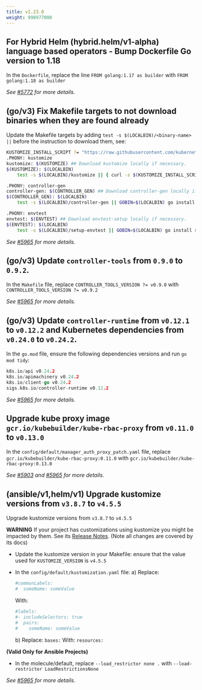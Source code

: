 ```yaml
---
title: v1.23.0
weight: 998977000
---
```


## For Hybrid Helm (hybrid.helm/v1-alpha) language based operators - Bump Dockerfile Go version to 1.18

In the `Dockerfile`, replace the line `FROM golang:1.17 as builder` with `FROM golang:1.18 as builder`

_See [#5772](https://github.com/graphitehealth/operator-sdk/pull/5772) for more details._

## (go/v3) Fix Makefile targets to not download binaries when they are found already

Update the Makefile targets by adding `test -s $(LOCALBIN)/<binary-name> ||` before the instruction to download them, see:

```sh
KUSTOMIZE_INSTALL_SCRIPT ?= "https://raw.githubusercontent.com/kubernetes-sigs/kustomize/master/hack/install_kustomize.sh"
.PHONY: kustomize
kustomize: $(KUSTOMIZE) ## Download kustomize locally if necessary.
$(KUSTOMIZE): $(LOCALBIN)
	test -s $(LOCALBIN)/kustomize || { curl -s $(KUSTOMIZE_INSTALL_SCRIPT) | bash -s -- $(subst v,,$(KUSTOMIZE_VERSION)) $(LOCALBIN); }

.PHONY: controller-gen
controller-gen: $(CONTROLLER_GEN) ## Download controller-gen locally if necessary.
$(CONTROLLER_GEN): $(LOCALBIN)
	test -s $(LOCALBIN)/controller-gen || GOBIN=$(LOCALBIN) go install sigs.k8s.io/controller-tools/cmd/controller-gen@$(CONTROLLER_TOOLS_VERSION)

.PHONY: envtest
envtest: $(ENVTEST) ## Download envtest-setup locally if necessary.
$(ENVTEST): $(LOCALBIN)
	test -s $(LOCALBIN)/setup-envtest || GOBIN=$(LOCALBIN) go install sigs.k8s.io/controller-runtime/tools/setup-envtest@latest
```

_See [#5965](https://github.com/graphitehealth/operator-sdk/pull/5965) for more details._

## (go/v3) Update `controller-tools` from `0.9.0` to `0.9.2`.

In the `Makefile` file, replace `CONTROLLER_TOOLS_VERSION ?= v0.9.0` with `CONTROLLER_TOOLS_VERSION ?= v0.9.2`

_See [#5965](https://github.com/graphitehealth/operator-sdk/pull/5965) for more details._

## (go/v3) Update `controller-runtime` from `v0.12.1` to `v0.12.2` and Kubernetes dependencies from `v0.24.0` to `v0.24.2`.

In the `go.mod` file, ensure the following dependencies versions and run `go mod tidy`:

```go
k8s.io/api v0.24.2
k8s.io/apimachinery v0.24.2
k8s.io/client-go v0.24.2
sigs.k8s.io/controller-runtime v0.12.2
```

_See [#5965](https://github.com/graphitehealth/operator-sdk/pull/5965) for more details._

## Upgrade kube proxy image `gcr.io/kubebuilder/kube-rbac-proxy` from `v0.11.0` to `v0.13.0`

In the `config/default/manager_auth_proxy_patch.yaml` file, replace `gcr.io/kubebuilder/kube-rbac-proxy:0.11.0` with `gcr.io/kubebuilder/kube-rbac-proxy:0.13.0`

_See [#5903](https://github.com/graphitehealth/operator-sdk/pull/5903) and [#5965](https://github.com/graphitehealth/operator-sdk/pull/5965) for more details._


## (ansible/v1,helm/v1) Upgrade kustomize versions from `v3.8.7` to `v4.5.5`

Upgrade kustomize versions from `v3.8.7` to `v4.5.5`

**WARNING** If your project has customizations using kustomize you might be impacted by them. See its [Release Notes](https://github.com/kubernetes-sigs/kustomize/releases/tag/kustomize%2Fv4.0.0). (Note all changes are covered by its docs)
- Update the kustomize version in your Makefile: ensure that the value used for `KUSTOMIZE_VERSION` is `v4.5.5`

- In the `config/default/kustomization.yaml` file:
   a) Replace:
   ```yaml
   #commonLabels:
   #  someName: someValue
   ```

   With:
   ```yaml
   #labels:
   #- includeSelectors: true
   #  pairs:
   #    someName: someValue
   ```

   b) Replace: `bases:` With: `resources:`

**(Valid Only for Ansible Projects)**
- In the molecule/default, replace `--load_restrictor none .` with `--load-restrictor LoadRestrictionsNone`

_See [#5965](https://github.com/graphitehealth/operator-sdk/pull/5965) for more details._
